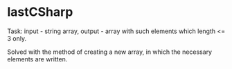 # lastCSharp

Task: input - string array, output - array with such elements which length <= 3 only.

Solved with the method of creating a new array, in which the necessary elements are written.
